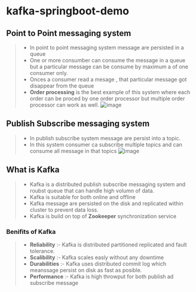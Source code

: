 # kafka-springboot-demo
## Point to Point messaging system
> * In point to point messaging system message are persisted in a queue
> * One or more consumber can consume the message in a queue but a particular message can be consume by maximum a of one consumer only.
> * Onces a consumer read a mesage , that particular message got disappear from the queue
> * **Order processing** is the best example of this system where each order can be proced by one order processor but multiple order processor can work as well.
![image](https://github.com/user-attachments/assets/ca1ca897-1b8b-454c-8832-f6965c70c6f0)

## Publish Subscribe messaging system
> * In publish subscribe system message are persist into a topic.
> * In this system consumer ca subscribe multiple topics and can consume all message in that topics
![image](https://github.com/user-attachments/assets/df2b6afd-f875-481e-a2e1-fadde850e118)

## What is Kafka 
> * Kafka is a distributed publish subscribe messaging system and roubst queue that can handle high volumn of data.
> * Kafka is suitable for both online and offline
> * Kafka message are persisted on the disk and replicated within cluster to prevent data loss.
> * Kafka is build on top of **Zookeeper** synchronization service

### Benifits of Kafka 
> * **Reliability** :- Kafka is distributed partitioned replicated and fault tolerance.
> * **Scalibility** :- Kafka scales easly without any downtime
> * **Durabilities** :- Kafka uses distributed commit log  which meanssage persist on disk as fast as posible.
> * **Performance** :- Kafka is high throwput for both publish ad subscribe message
